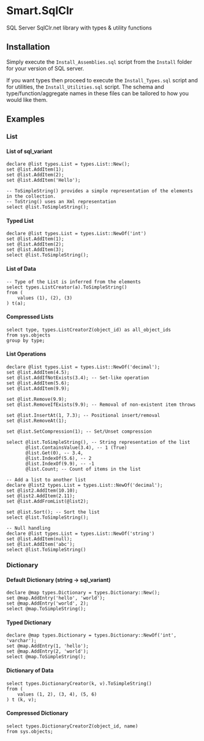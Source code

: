 # Smart.SqlClr
SQL Server SqlClr.net library with types &amp; utility functions

## Installation

Simply execute the ```Install_Assemblies.sql``` script from the ```Install``` folder for your version of SQL server. 

If you want types then proceed to execute the ```Install_Types.sql``` script and for utilities, the ```Install_Utilities.sql``` script. The schema and type/function/aggregate names in these files can be tailored to how you would like them.

## Examples

### List

#### List of sql_variant
```
declare @list types.List = types.List::New();
set @list.AddItem(1);
set @list.AddItem(2);
set @list.AddItem('Hello');

-- ToSimpleString() provides a simple representation of the elements in the collection.
-- ToString() uses an Xml representation
select @list.ToSimpleString();
```

#### Typed List
```
declare @list types.List = types.List::NewOf('int')
set @list.AddItem(1);
set @list.AddItem(2);
set @list.AddItem(3);
select @list.ToSimpleString();
```

#### List of Data
```
-- Type of the List is inferred from the elements
select types.ListCreator(a).ToSimpleString()
from (
	values (1), (2), (3)
) t(a);
```

#### Compressed Lists
```
select type, types.ListCreatorZ(object_id) as all_object_ids
from sys.objects
group by type;
```

#### List Operations
```
declare @list types.List = types.List::NewOf('decimal');
set @list.AddItem(4.5);
set @list.AddIfNotExists(3.4); -- Set-like operation
set @list.AddItem(5.6);
set @list.AddItem(9.9);

set @list.Remove(9.9); 
set @list.RemoveIfExists(9.9); -- Removal of non-existent item throws

set @list.InsertAt(1, 7.3); -- Positional insert/removal
set @list.RemoveAt(1);

set @list.SetCompression(1); -- Set/Unset compression

select @list.ToSimpleString(), -- String representation of the list
	   @list.ContainsValue(3.4), -- 1 (True)
	   @list.Get(0), -- 3.4,
	   @list.IndexOf(5.6), -- 2
	   @list.IndexOf(9.9), -- -1
	   @list.Count; -- Count of items in the list

-- Add a list to another list
declare @list2 types.List = types.List::NewOf('decimal');
set @list2.AddItem(10.10);
set @list2.AddItem(2.11);
set @list.AddFromList(@list2);

set @list.Sort(); -- Sort the list
select @list.ToSimpleString();

-- Null handling
declare @list types.List = types.List::NewOf('string')
set @list.AddItem(null);
set @list.AddItem('abc');
select @list.ToSimpleString()
```

### Dictionary

#### Default Dictionary (string -> sql_variant)
```
declare @map types.Dictionary = types.Dictionary::New();
set @map.AddEntry('hello', 'world');
set @map.AddEntry('world', 2);
select @map.ToSimpleString();
```

#### Typed Dictionary
```
declare @map types.Dictionary = types.Dictionary::NewOf('int', 'varchar');
set @map.AddEntry(1, 'hello');
set @map.AddEntry(2, 'world');
select @map.ToSimpleString();
```

#### Dictionary of Data
```
select types.DictionaryCreator(k, v).ToSimpleString()
from (
	values (1, 2), (3, 4), (5, 6)
) t (k, v);
```

#### Compressed Dictionary
```
select types.DictionaryCreatorZ(object_id, name)
from sys.objects;
```
